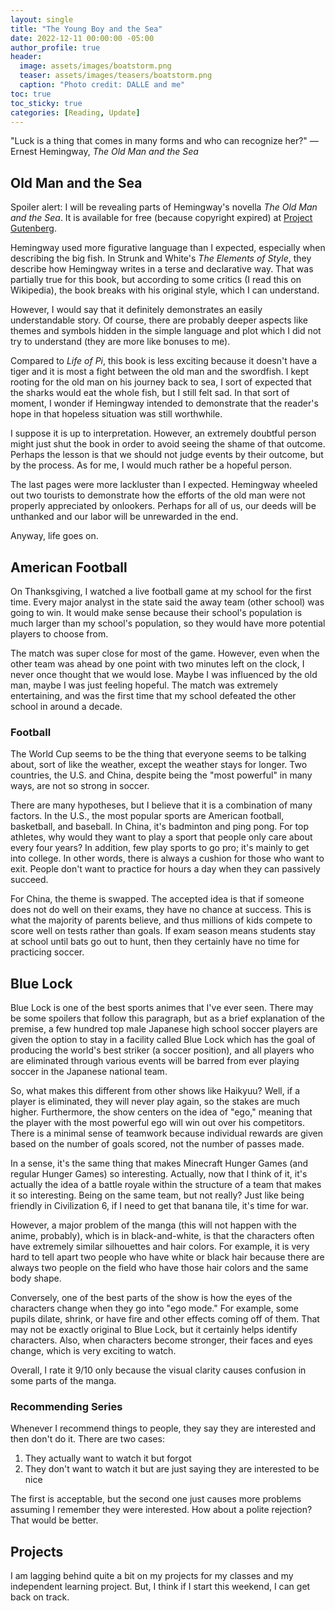 ```yaml
---
layout: single
title: "The Young Boy and the Sea"
date: 2022-12-11 00:00:00 -05:00
author_profile: true
header: 
  image: assets/images/boatstorm.png
  teaser: assets/images/teasers/boatstorm.png
  caption: "Photo credit: DALLE and me"
toc: true
toc_sticky: true
categories: [Reading, Update]
---
```


"Luck is a thing that comes in many forms and who can recognize her?" — Ernest Hemingway, *The Old Man and the Sea*

## Old Man and the Sea
Spoiler alert: I will be revealing parts of Hemingway's novella *The Old Man and the Sea*. It is available for free (because copyright expired) at [Project Gutenberg](https://www.gutenberg.org/ebooks/10571).

Hemingway used more figurative language than I expected, especially when describing the big fish. In Strunk and White's *The Elements of Style*, they describe how Hemingway writes in a terse and declarative way. That was partially true for this book, but according to some critics (I read this on Wikipedia), the book breaks with his original style, which I can understand.

However, I would say that it definitely demonstrates an easily understandable story. Of course, there are probably deeper aspects like themes and symbols hidden in the simple language and plot which I did not try to understand (they are more like bonuses to me).

Compared to *Life of Pi*, this book is less exciting because it doesn't have a tiger and it is most a fight between the old man and the swordfish. I kept rooting for the old man on his journey back to sea, I sort of expected that the sharks would eat the whole fish, but I still felt sad. In that sort of moment, I wonder if Hemingway intended to demonstrate that the reader's hope in that hopeless situation was still worthwhile.

I suppose it is up to interpretation. However, an extremely doubtful person might just shut the book in order to avoid seeing the shame of that outcome. Perhaps the lesson is that we should not judge events by their outcome, but by the process. As for me, I would much rather be a hopeful person. 

The last pages were more lackluster than I expected. Hemingway wheeled out two tourists to demonstrate how the efforts of the old man were not properly appreciated by onlookers. Perhaps for all of us, our deeds will be unthanked and our labor will be unrewarded in the end. 

Anyway, life goes on. 

## American Football
On Thanksgiving, I watched a live football game at my school for the first time. Every major analyst in the state said the away team (other school) was going to win. It would make sense because their school's population is much larger than my school's population, so they would have more potential players to choose from.

The match was super close for most of the game. However, even when the other team was ahead by one point with two minutes left on the clock, I never once thought that we would lose. Maybe I was influenced by the old man, maybe I was just feeling hopeful. The match was extremely entertaining, and was the first time that my school defeated the other school in around a decade. 

### Football
The World Cup seems to be the thing that everyone seems to be talking about, sort of like the weather, except the weather stays for longer. Two countries, the U.S. and China, despite being the "most powerful" in many ways, are not so strong in soccer. 

There are many hypotheses, but I believe that it is a combination of many factors. In the U.S., the most popular sports are American football, basketball, and baseball. In China, it's badminton and ping pong. For top athletes, why would they want to play a sport that people only care about every four years? In addition, few play sports to go pro; it's mainly to get into college. In other words, there is always a cushion for those who want to exit. People don't want to practice for hours a day when they can passively succeed. 

For China, the theme is swapped. The accepted idea is that if someone does not do well on their exams, they have no chance at success. This is what the majority of parents believe, and thus millions of kids compete to score well on tests rather than goals. If exam season means students stay at school until bats go out to hunt, then they certainly have no time for practicing soccer. 

## Blue Lock
Blue Lock is one of the best sports animes that I've ever seen. There may be some spoilers that follow this paragraph, but as a brief explanation of the premise, a few hundred top male Japanese high school soccer players are given the option to stay in a facility called Blue Lock which has the goal of producing the world's best striker (a soccer position), and all players who are eliminated through various events will be barred from ever playing soccer in the Japanese national team.

So, what makes this different from other shows like Haikyuu? Well, if a player is eliminated, they will never play again, so the stakes are much higher. Furthermore, the show centers on the idea of "ego," meaning that the player with the most powerful ego will win out over his competitors. There is a minimal sense of teamwork because individual rewards are given based on the number of goals scored, not the number of passes made. 

In a sense, it's the same thing that makes Minecraft Hunger Games (and regular Hunger Games) so interesting. Actually, now that I think of it, it's actually the idea of a battle royale within the structure of a team that makes it so interesting. Being on the same team, but not really? Just like being friendly in Civilization 6, if I need to get that banana tile, it's time for war. 

However, a major problem of the manga (this will not happen with the anime, probably), which is in black-and-white, is that the characters often have extremely similar silhouettes and hair colors. For example, it is very hard to tell apart two people who have white or black hair because there are always two people on the field who have those hair colors and the same body shape. 

Conversely, one of the best parts of the show is how the eyes of the characters change when they go into "ego mode." For example, some pupils dilate, shrink, or have fire and other effects coming off of them. That may not be exactly original to Blue Lock, but it certainly helps identify characters. Also, when characters become stronger, their faces and eyes change, which is very exciting to watch. 

Overall, I rate it 9/10 only because the visual clarity causes confusion in some parts of the manga. 

### Recommending Series
Whenever I recommend things to people, they say they are interested and then don't do it. There are two cases:

1. They actually want to watch it but forgot
2. They don't want to watch it but are just saying they are interested to be nice

The first is acceptable, but the second one just causes more problems assuming I remember they were interested. How about a polite rejection? That would be better. 

## Projects
I am lagging behind quite a bit on my projects for my classes and my independent learning project. But, I think if I start this weekend, I can get back on track. 